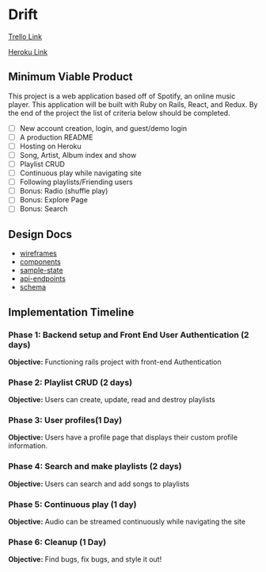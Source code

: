 
# Drift

[Trello Link](https://trello.com/b/p0hdtuwM/drift)

[Heroku Link](https://driftspotifyclone.herokuapp.com/#/)

## Minimum Viable Product

This project is a web application based off of Spotify, an online music player. This application will be built with Ruby on Rails, React, and Redux. By the end of the project the list of criteria below should be completed.

- [ ] New account creation, login, and guest/demo login
- [ ] A production README
- [ ] Hosting on Heroku
- [ ] Song, Artist, Album index and show
- [ ] Playlist CRUD
- [ ] Continuous play while navigating site
- [ ] Following playlists/Friending users
- [ ] Bonus: Radio (shuffle play)
- [ ] Bonus: Explore Page
- [ ] Bonus: Search

## Design Docs

* [wireframes](wireframes)
* [components](component-hierarchy)
* [sample-state](sample-state)
* [api-endpoints](api-endpoints)
* [schema](schema)

[wireframes]: ./wireframes
[components]: ./component-hierarchy.md
[sample-state]: ./sample-state.md
[api-endpoints]: ./api-endpoints.md
[schema]: ./schema.md


## Implementation Timeline

### Phase 1: Backend setup and Front End User Authentication (2 days)

**Objective:** Functioning rails project with front-end Authentication

### Phase 2: Playlist CRUD (2 days)

**Objective:** Users can create, update, read and destroy playlists

### Phase 3: User profiles(1 Day)

**Objective:** Users have a profile page that displays their custom profile information.

### Phase 4: Search and make playlists (2 days)

**Objective:** Users can search and add songs to playlists

### Phase 5: Continuous play (1 day)

**Objective:** Audio can be streamed continuously while navigating the site

### Phase 6: Cleanup (1 Day)

**Objective:** Find bugs, fix bugs, and style it out!
